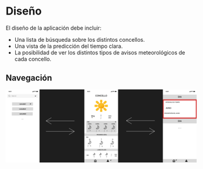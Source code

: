 # Diseño

El diseño de la aplicación debe incluir:

- Una lista de búsqueda sobre los distintos concellos.
- Una vista de la predicción del tiempo clara.
- La posibilidad de ver los distintos tipos de avisos meteorológicos de cada concello.


## Navegación

![navigation_mockup](./navegacion_mockup.png)
